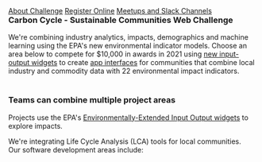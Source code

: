 <div>
<a href="../challenge/" class="btn btn-primary">About Challenge</a>
<a href="../challenge/registration/" class="btn btn-success">Register Online</a>
<a href="../challenge/meetups/" class="btn btn-danger">Meetups and Slack Channels</a>
</div>

<h3 style="margin-top:0px">Carbon Cycle - Sustainable Communities Web Challenge</h3>

We're combining industry analytics, impacts, demographics and machine learning using the EPA's new environmental indicator models. Choose an area below to compete for $10,000 in awards in 2021 using <a href="../../io/charts/">new input-output widgets</a> to create [app interfaces](../../apps/) for communities that combine local industry and commodity data with 22 environmental impact indicators.<br><br>

### Teams can combine multiple project areas

Projects use the EPA's [Environmentally-Extended Input Output widgets](https://model.earth/io/charts) 
to explore impacts.<br>

We're integrating Life Cycle Analysis (LCA) tools for local communities.<br>
Our software development areas include:


